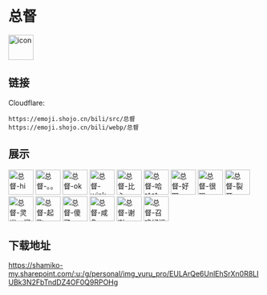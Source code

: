 # 总督
<img src="https://emoji.shojo.cn/bili/src/总督/icon.png" width="50" height="50" alt="icon">

## 链接
Cloudflare:
```
https://emoji.shojo.cn/bili/src/总督
https://emoji.shojo.cn/bili/webp/总督
```
## 展示
<img src="https://emoji.shojo.cn/bili/src/总督/总督-hi.png" width="50" height="50" alt="总督-hi">
<img src="https://emoji.shojo.cn/bili/src/总督/总督-。。。.png" width="50" height="50" alt="总督-。。。">
<img src="https://emoji.shojo.cn/bili/src/总督/总督-ok.png" width="50" height="50" alt="总督-ok">
<img src="https://emoji.shojo.cn/bili/src/总督/总督-wink.png" width="50" height="50" alt="总督-wink">
<img src="https://emoji.shojo.cn/bili/src/总督/总督-比心.png" width="50" height="50" alt="总督-比心">
<img src="https://emoji.shojo.cn/bili/src/总督/总督-哈哈哈.png" width="50" height="50" alt="总督-哈哈哈">
<img src="https://emoji.shojo.cn/bili/src/总督/总督-好耶.png" width="50" height="50" alt="总督-好耶">
<img src="https://emoji.shojo.cn/bili/src/总督/总督-很强.png" width="50" height="50" alt="总督-很强">
<img src="https://emoji.shojo.cn/bili/src/总督/总督-裂开.png" width="50" height="50" alt="总督-裂开">
<img src="https://emoji.shojo.cn/bili/src/总督/总督-灵光一闪.png" width="50" height="50" alt="总督-灵光一闪">
<img src="https://emoji.shojo.cn/bili/src/总督/总督-起飞.png" width="50" height="50" alt="总督-起飞">
<img src="https://emoji.shojo.cn/bili/src/总督/总督-傻了.png" width="50" height="50" alt="总督-傻了">
<img src="https://emoji.shojo.cn/bili/src/总督/总督-咸鱼.png" width="50" height="50" alt="总督-咸鱼">
<img src="https://emoji.shojo.cn/bili/src/总督/总督-谢谢.png" width="50" height="50" alt="总督-谢谢">
<img src="https://emoji.shojo.cn/bili/src/总督/总督-召唤好运.png" width="50" height="50" alt="总督-召唤好运">

## 下载地址

https://shamiko-my.sharepoint.com/:u:/g/personal/img_yuru_pro/EULArQe6UnlEhSrXn0R8LIUBk3N2FbTndDZ4OF0Q9RPOHg